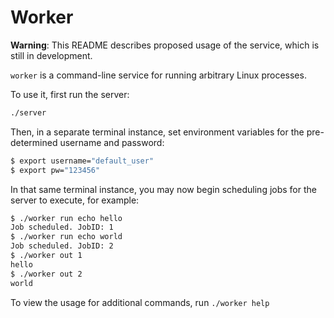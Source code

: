 # Worker

**Warning**: This README describes proposed usage of the service, which is still in development.

`worker` is a command-line service for running arbitrary Linux processes.

To use it, first run the server:

```sh
./server
```

Then, in a separate terminal instance, set environment variables for the pre-determined username and password:

```sh
$ export username="default_user"
$ export pw="123456"
```

In that same terminal instance, you may now begin scheduling jobs for the server to execute, for example:

```sh
$ ./worker run echo hello
Job scheduled. JobID: 1
$ ./worker run echo world
Job scheduled. JobID: 2
$ ./worker out 1
hello
$ ./worker out 2
world
```

To view the usage for additional commands, run `./worker help`
